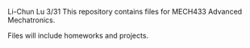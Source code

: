 Li-Chun Lu
3/31
This repository contains files for MECH433 Advanced Mechatronics.

Files will include homeworks and projects.